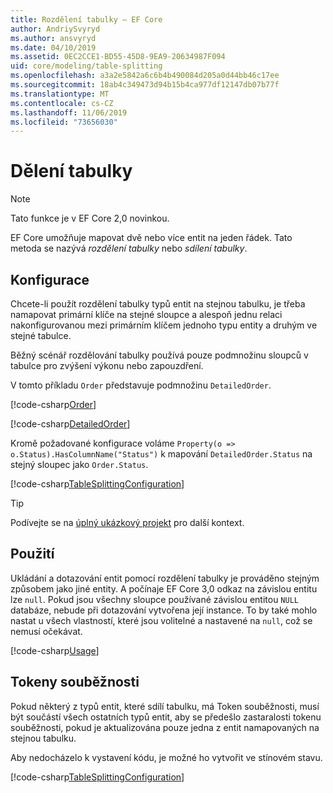 ```yaml
---
title: Rozdělení tabulky – EF Core
author: AndriySvyryd
ms.author: ansvyryd
ms.date: 04/10/2019
ms.assetid: 0EC2CCE1-BD55-45D8-9EA9-20634987F094
uid: core/modeling/table-splitting
ms.openlocfilehash: a3a2e5842a6c6b4b490084d205a0d44bb46c17ee
ms.sourcegitcommit: 18ab4c349473d94b15b4ca977df12147db07b77f
ms.translationtype: MT
ms.contentlocale: cs-CZ
ms.lasthandoff: 11/06/2019
ms.locfileid: "73656030"
---
```

# <a name="table-splitting"></a>Dělení tabulky

>[!NOTE]
> Tato funkce je v EF Core 2,0 novinkou.

EF Core umožňuje mapovat dvě nebo více entit na jeden řádek. Tato metoda se nazývá _rozdělení tabulky_ nebo _sdílení tabulky_.

## <a name="configuration"></a>Konfigurace

Chcete-li použít rozdělení tabulky typů entit na stejnou tabulku, je třeba namapovat primární klíče na stejné sloupce a alespoň jednu relaci nakonfigurovanou mezi primárním klíčem jednoho typu entity a druhým ve stejné tabulce.

Běžný scénář rozdělování tabulky používá pouze podmnožinu sloupců v tabulce pro zvýšení výkonu nebo zapouzdření.

V tomto příkladu `Order` představuje podmnožinu `DetailedOrder`.

[!code-csharp[Order](../../../samples/core/Modeling/TableSplitting/Order.cs?name=Order)]

[!code-csharp[DetailedOrder](../../../samples/core/Modeling/TableSplitting/DetailedOrder.cs?name=DetailedOrder)]

Kromě požadované konfigurace voláme `Property(o => o.Status).HasColumnName("Status")` k mapování `DetailedOrder.Status` na stejný sloupec jako `Order.Status`.

[!code-csharp[TableSplittingConfiguration](../../../samples/core/Modeling/TableSplitting/TableSplittingContext.cs?name=TableSplitting&highlight=3)]

> [!TIP]
> Podívejte se na [úplný ukázkový projekt](https://github.com/aspnet/EntityFramework.Docs/tree/master/samples/core/Modeling/TableSplitting) pro další kontext.

## <a name="usage"></a>Použití

Ukládání a dotazování entit pomocí rozdělení tabulky je prováděno stejným způsobem jako jiné entity. A počínaje EF Core 3,0 odkaz na závislou entitu lze `null`. Pokud jsou všechny sloupce používané závislou entitou `NULL` databáze, nebude při dotazování vytvořena její instance. To by také mohlo nastat u všech vlastností, které jsou volitelné a nastavené na `null`, což se nemusí očekávat.

[!code-csharp[Usage](../../../samples/core/Modeling/TableSplitting/Program.cs?name=Usage)]

## <a name="concurrency-tokens"></a>Tokeny souběžnosti

Pokud některý z typů entit, které sdílí tabulku, má Token souběžnosti, musí být součástí všech ostatních typů entit, aby se předešlo zastaralosti tokenu souběžnosti, pokud je aktualizována pouze jedna z entit namapovaných na stejnou tabulku.

Aby nedocházelo k vystavení kódu, je možné ho vytvořit ve stínovém stavu.

[!code-csharp[TableSplittingConfiguration](../../../samples/core/Modeling/TableSplitting/TableSplittingContext.cs?name=ConcurrencyToken&highlight=2)]
